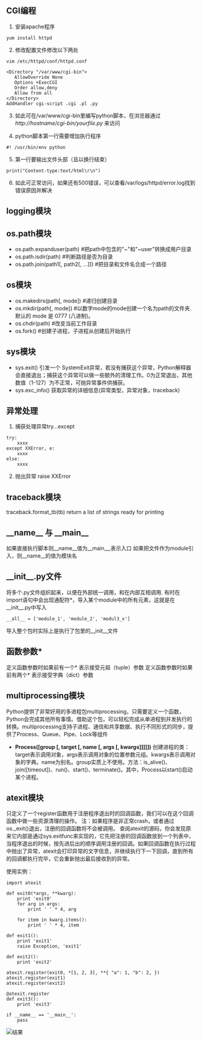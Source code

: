 ## CGI编程
1. 安装apache程序
```
yum install httpd
```
2. 修改配置文件修改以下两处
```
vim /etc/httpd/conf/httpd.conf
```
```
<Directory "/var/www/cgi-bin">
   AllowOverride None
   Options +ExecCGI
   Order allow,deny
   Allow from all
</Directory>
AddHandler cgi-script .cgi .pl .py
```
3. 如此可在/var/www/cgi-bin里编写python脚本，在浏览器通过 *http://hostname/cgi-bin/yourfile.py* 来访问

4. python脚本第一行需要增加执行程序
```
#! /usr/bin/env python
```
5. 第一行要输出文件头部（且以换行结束）
```
print("Content-type:text/html\r\n")
```
6. 如此可正常访问，如果还有500错误，可以查看/var/logs/httpd/error.log找到错误原因并解决

## logging模块

## os.path模块
* os.path.expanduser(path)  #把path中包含的"~"和"~user"转换成用户目录
* os.path.isdir(path)  #判断路径是否为目录
* os.path.join(path1[, path2[, ...]])  #把目录和文件名合成一个路径

## os模块
* os.makedirs(path[, mode])  #递归创建目录
* os.mkdir(path[, mode])  #以数字mode的mode创建一个名为path的文件夹.默认的 mode 是 0777 (八进制)。
* os.chdir(path) #改变当前工作目录
* os.fork() #创建子进程，子进程从创建后开始执行


## sys模块
* sys.exit() 引发一个 SystemExit异常，若没有捕获这个异常，Python解释器会直接退出；捕获这个异常可以做一些额外的清理工作。0为正常退出，其他数值（1-127）为不正常，可抛异常事件供捕获。
* sys.exc_info() 获取异常的详细信息(异常类型，异常对象，traceback)


## 异常处理
1. 捕获处理异常try...except
```
try:
    xxxx
except XXError, e:
    xxxx
else:
    xxxx
```
2. 抛出异常
raise  XXError

## traceback模块
traceback.format_tb(tb) return a list of strings ready for printing

## \_\_name\_\_ 与 \_\_main\_\_
如果直接执行脚本则__name__值为__main__,表示入口
如果把文件作为module引入，则__name__的值为模块名

## \_\_init\_\_.py文件
将多个.py文件组织起来，以便在外部统一调用，和在内部互相调用.
有时在import语句中会出现通配符*，导入某个module中的所有元素，这就是在__init__.py中写入
```
__all__ = ['module_1', 'module_2', 'modul3_x']
```
导入整个包时实际上是执行了包里的__init__文件

## 函数参数*
定义函数参数时如果前有一个* 表示接受元祖（tuple）参数
定义函数参数时如果前有两个* 表示接受字典（dict）参数

## multiprocessing模块
Python提供了非常好用的多进程包multiprocessing，只需要定义一个函数，Python会完成其他所有事情。借助这个包，可以轻松完成从单进程到并发执行的转换。multiprocessing支持子进程、通信和共享数据、执行不同形式的同步，提供了Process、Queue、Pipe、Lock等组件
* **Process([group [, target [, name [, args [, kwargs]]]]])** 创建进程的类：target表示调用对象，args表示调用对象的位置参数元组。kwargs表示调用对象的字典。name为别名。group实质上不使用。方法：is_alive()、join([timeout])、run()、start()、terminate()。其中，Process以start()启动某个进程。

## atexit模块
只定义了一个register函数用于注册程序退出时的回调函数，我们可以在这个回调函数中做一些资源清理的操作。
注：如果程序是非正常crash，或者通过os._exit()退出，注册的回调函数将不会被调用。
查阅atexit的源码，你会发现原来它内部是通过sys.exitfunc来实现的，它先把注册的回调函数放到一个列表中，当程序退出的时候，按先进后出的顺序调用注册的回调。如果回调函数在执行过程中抛出了异常，atexit会打印异常的文字信息，并继续执行下一下回调，直到所有的回调都执行完毕，它会重新抛出最后接收到的异常。

使用实例：
```
import atexit

def exit0(*args, **kwarg):
    print 'exit0'
    for arg in args:
        print ' ' * 4, arg

    for item in kwarg.items():
        print ' ' * 4, item

def exit1():
    print 'exit1'
    raise Exception, 'exit1'

def exit2():
    print 'exit2'

atexit.register(exit0, *[1, 2, 3], **{ "a": 1, "b": 2, })
atexit.register(exit1)
atexit.register(exit2)

@atexit.register
def exit3():
    print 'exit3'

if __name__ == '__main__':
    pass
```
![结果](http://ww3.sinaimg.cn/mw690/7178f37ejw1esbukssjmjj20e90a5aax.jpg)
